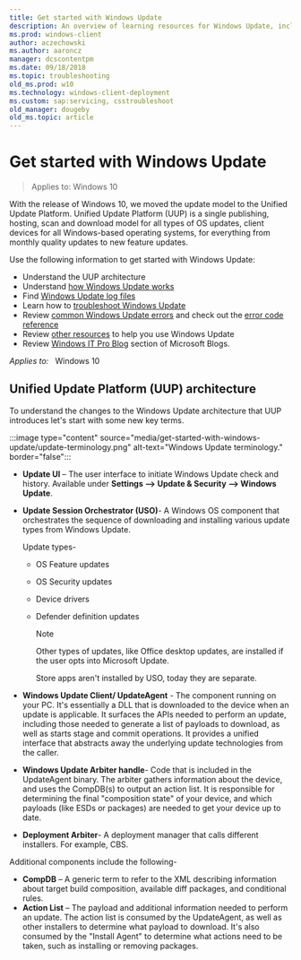 ```yaml
---
title: Get started with Windows Update
description: An overview of learning resources for Windows Update, including documents on architecture, log files, and common errors.
ms.prod: windows-client
author: aczechowski
ms.author: aaroncz
manager: dcscontentpm
ms.date: 09/18/2018
ms.topic: troubleshooting
old_ms.prod: w10
ms.technology: windows-client-deployment
ms.custom: sap:servicing, csstroubleshoot
old_manager: dougeby
old_ms.topic: article
---
```


# Get started with Windows Update

>Applies to: Windows 10

With the release of Windows 10, we moved the update model to the Unified Update Platform. Unified Update Platform (UUP) is a single publishing, hosting, scan and download model for all types of OS updates, client devices for all Windows-based operating systems, for everything from monthly quality updates to new feature updates.  

Use the following information to get started with Windows Update:

- Understand the UUP architecture
- Understand [how Windows Update works](how-windows-update-works.md)
- Find [Windows Update log files](windows-update-logs.md)
- Learn how to [troubleshoot Windows Update](windows-update-troubleshooting.md)
- Review [common Windows Update errors](windows-update-errors.md) and check out the [error code reference](windows-update-error-reference.md)
- Review [other resources](windows-update-resources.md) to help you use Windows Update
- Review [Windows IT Pro Blog](https://techcommunity.microsoft.com/t5/windows-it-pro-blog/bg-p/Windows10Blog) section of Microsoft Blogs.

_Applies to:_ &nbsp; Windows 10

## Unified Update Platform (UUP) architecture 
To understand the changes to the Windows Update architecture that UUP introduces let's start with some new key terms. 

:::image type="content" source="media/get-started-with-windows-update/update-terminology.png" alt-text="Windows Update terminology." border="false":::

- **Update UI** – The user interface to initiate Windows Update check and history. Available under **Settings --> Update & Security --> Windows Update**. 
- **Update Session Orchestrator (USO)**- A Windows OS component that orchestrates the sequence of downloading and installing various update types from Windows Update.  

   Update types- 
  - OS Feature updates 
  - OS Security updates 
  - Device drivers 
  - Defender definition updates 

    >[!NOTE]
     > Other types of updates, like Office desktop updates, are installed if the user opts into Microsoft Update.
     >
     >Store apps aren't installed by USO, today they are separate. 

- **Windows Update Client/ UpdateAgent** - The component running on your PC. It's essentially a DLL that is downloaded to the device when an update is applicable. It surfaces the APIs needed to perform an update, including those needed to generate a list of payloads to download, as well as starts stage and commit operations. It provides a unified interface that abstracts away the underlying update technologies from the caller.  
- **Windows Update Arbiter handle**- Code that is included in the UpdateAgent binary. The arbiter gathers information about the device, and uses the CompDB(s) to output an action list. It is responsible for determining the final "composition state" of your device, and which payloads (like ESDs or packages) are needed to get your device up to date. 
- **Deployment Arbiter**- A deployment manager that calls different installers. For example, CBS. 
 
Additional components include the following- 

- **CompDB** – A generic term to refer to the XML describing information about target build composition, available diff packages, and conditional rules. 
- **Action List** – The payload and additional information needed to perform an update. The action list is consumed by the UpdateAgent, as well as other installers to determine what payload to download. It's also consumed by the "Install Agent" to determine what actions need to be taken, such as installing or removing packages.  
